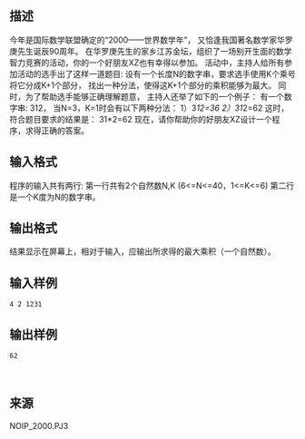 ## 描述

今年是国际数学联盟确定的“2000——世界数学年”， 又恰逢我国著名数学家华罗庚先生诞辰90周年。 在华罗庚先生的家乡江苏金坛，组织了一场别开生面的数学智力竞赛的活动，你的一个好朋友XZ也有幸得以参加。 活动中，主持人给所有参加活动的选手出了这样一道题目: 设有一个长度N的数字串，要求选手使用K个乘号将它分成K+1个部分， 找出一种分法，使得这K+1个部分的乘积能够为最大。 同时，为了帮助选手能够正确理解题意， 主持人还举了如下的一个例子： 有一个数字串: 312， 当N=3，K=1时会有以下两种分法： 1）3*12=36 2）31*2=62 这时，符合题目要求的结果是： 31*2=62 现在，请你帮助你的好朋友XZ设计一个程序，求得正确的答案。 

## 输入格式

程序的输入共有两行: 第一行共有2个自然数N,K (6<=N<=40，1<=K<=6) 第二行是一个K度为N的数字串。

## 输出格式

结果显示在屏幕上，相对于输入，应输出所求得的最大乘积（一个自然数）。

## 输入样例

```plaintext
4 2 1231
```

## 输出样例

```plaintext
62
```



 

## 来源

NOIP_2000.PJ3

